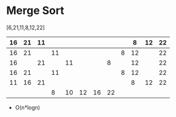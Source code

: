 # Merge Sort 

[6,21,11,8,12,22]

|16|21|11|  |  |  |  |  |  |8 |12|22|
|- |- |- |- |- |- |- |- |- |- |- |- |
|16|21|  |11|  |  |  |  |8 |12|  |22|
|16|  |21|  |11|  |  |8 |  |12|  |22|
|16|21|  |11|  |  |  |  |8 |12|  |22|
|11|16|21|  |  |  |  |  |  |8 |12|22|
|  |  |  |8 |10|12|16|22|  |  |  |  |

- O(n*logn)

